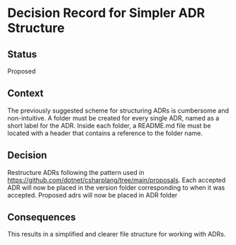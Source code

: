 # Decision Record for Simpler ADR Structure

## Status

Proposed

## Context

The previously suggested scheme for structuring ADRs is cumbersome and non-intuitive.
A folder must be created for every single ADR, named as a short label for the ADR.
Inside each folder, a README.md file must be located with a header that contains a reference to the folder name.

## Decision

Restructure ADRs following the pattern used in https://github.com/dotnet/csharplang/tree/main/proposals.
Each accepted ADR will now be placed in the version folder corresponding to when it was accepted.
Proposed adrs will now be placed in ADR folder

## Consequences

This results in a simplified and clearer file structure for working with ADRs.
